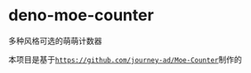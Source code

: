 # deno-moe-counter
多种风格可选的萌萌计数器

本项目是基于[`https://github.com/journey-ad/Moe-Counter`](https://github.com/journey-ad/Moe-Counter)制作的
